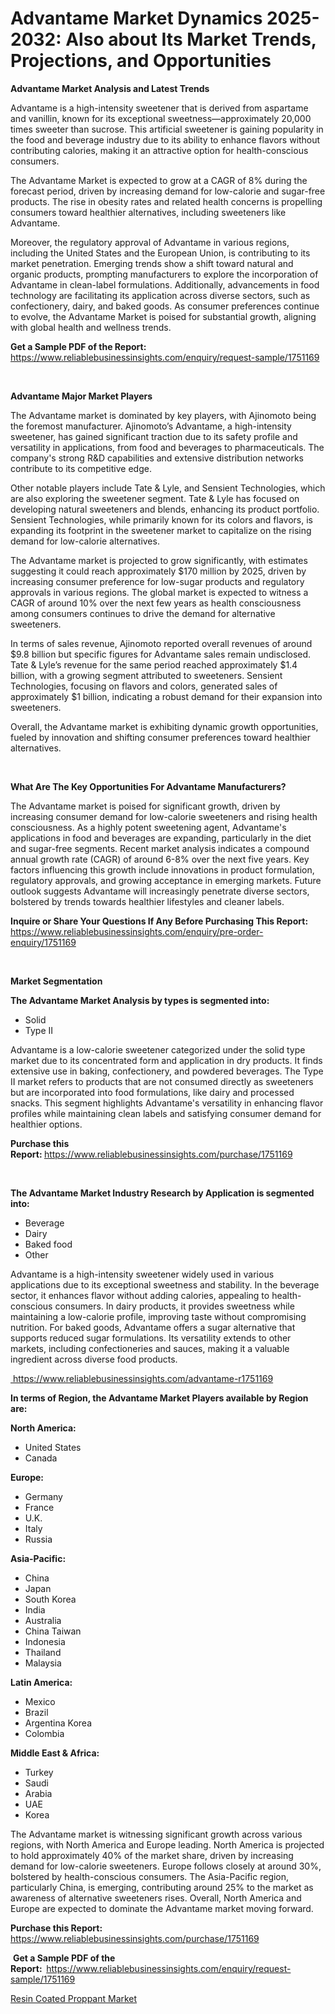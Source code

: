 <p><h1>Advantame Market Dynamics 2025-2032: Also about Its Market Trends, Projections, and Opportunities</h1></p><p><strong>Advantame Market Analysis and Latest Trends</strong></p>
<p><p>Advantame is a high-intensity sweetener that is derived from aspartame and vanillin, known for its exceptional sweetness—approximately 20,000 times sweeter than sucrose. This artificial sweetener is gaining popularity in the food and beverage industry due to its ability to enhance flavors without contributing calories, making it an attractive option for health-conscious consumers. </p><p>The Advantame Market is expected to grow at a CAGR of 8% during the forecast period, driven by increasing demand for low-calorie and sugar-free products. The rise in obesity rates and related health concerns is propelling consumers toward healthier alternatives, including sweeteners like Advantame. </p><p>Moreover, the regulatory approval of Advantame in various regions, including the United States and the European Union, is contributing to its market penetration. Emerging trends show a shift toward natural and organic products, prompting manufacturers to explore the incorporation of Advantame in clean-label formulations. Additionally, advancements in food technology are facilitating its application across diverse sectors, such as confectionery, dairy, and baked goods. As consumer preferences continue to evolve, the Advantame Market is poised for substantial growth, aligning with global health and wellness trends.</p></p>
<p><strong>Get a Sample PDF of the Report:&nbsp;</strong> <a href="https://www.reliablebusinessinsights.com/enquiry/request-sample/1751169?utm_campaign=3384&utm_medium=2&utm_source=Github&utm_content=ia&utm_term=01042025&utm_id=advantame">https://www.reliablebusinessinsights.com/enquiry/request-sample/1751169</a></p>
<p>&nbsp;</p>
<p><strong>Advantame Major Market Players</strong></p>
<p><p>The Advantame market is dominated by key players, with Ajinomoto being the foremost manufacturer. Ajinomoto’s Advantame, a high-intensity sweetener, has gained significant traction due to its safety profile and versatility in applications, from food and beverages to pharmaceuticals. The company's strong R&D capabilities and extensive distribution networks contribute to its competitive edge.</p><p>Other notable players include Tate & Lyle, and Sensient Technologies, which are also exploring the sweetener segment. Tate & Lyle has focused on developing natural sweeteners and blends, enhancing its product portfolio. Sensient Technologies, while primarily known for its colors and flavors, is expanding its footprint in the sweetener market to capitalize on the rising demand for low-calorie alternatives.</p><p>The Advantame market is projected to grow significantly, with estimates suggesting it could reach approximately $170 million by 2025, driven by increasing consumer preference for low-sugar products and regulatory approvals in various regions. The global market is expected to witness a CAGR of around 10% over the next few years as health consciousness among consumers continues to drive the demand for alternative sweeteners.</p><p>In terms of sales revenue, Ajinomoto reported overall revenues of around $9.8 billion but specific figures for Advantame sales remain undisclosed. Tate & Lyle’s revenue for the same period reached approximately $1.4 billion, with a growing segment attributed to sweeteners. Sensient Technologies, focusing on flavors and colors, generated sales of approximately $1 billion, indicating a robust demand for their expansion into sweeteners.</p><p>Overall, the Advantame market is exhibiting dynamic growth opportunities, fueled by innovation and shifting consumer preferences toward healthier alternatives.</p></p>
<p>&nbsp;</p>
<p><strong>What Are The Key Opportunities For Advantame Manufacturers?</strong></p>
<p><p>The Advantame market is poised for significant growth, driven by increasing consumer demand for low-calorie sweeteners and rising health consciousness. As a highly potent sweetening agent, Advantame's applications in food and beverages are expanding, particularly in the diet and sugar-free segments. Recent market analysis indicates a compound annual growth rate (CAGR) of around 6-8% over the next five years. Key factors influencing this growth include innovations in product formulation, regulatory approvals, and growing acceptance in emerging markets. Future outlook suggests Advantame will increasingly penetrate diverse sectors, bolstered by trends towards healthier lifestyles and cleaner labels.</p></p>
<p><strong>Inquire or Share Your Questions If Any Before Purchasing This Report:</strong> <a href="https://www.reliablebusinessinsights.com/enquiry/pre-order-enquiry/1751169?utm_campaign=3384&utm_medium=2&utm_source=Github&utm_content=ia&utm_term=01042025&utm_id=advantame">https://www.reliablebusinessinsights.com/enquiry/pre-order-enquiry/1751169</a></p>
<p>&nbsp;</p>
<p><strong>Market Segmentation</strong></p>
<p><strong>The Advantame Market Analysis by types is segmented into:</strong></p>
<p><ul><li>Solid</li><li>Type II</li></ul></p>
<p><p>Advantame is a low-calorie sweetener categorized under the solid type market due to its concentrated form and application in dry products. It finds extensive use in baking, confectionery, and powdered beverages. The Type II market refers to products that are not consumed directly as sweeteners but are incorporated into food formulations, like dairy and processed snacks. This segment highlights Advantame's versatility in enhancing flavor profiles while maintaining clean labels and satisfying consumer demand for healthier options.</p></p>
<p><strong>Purchase this Report:&nbsp;</strong><a href="https://www.reliablebusinessinsights.com/purchase/1751169?utm_campaign=3384&utm_medium=2&utm_source=Github&utm_content=ia&utm_term=01042025&utm_id=advantame">https://www.reliablebusinessinsights.com/purchase/1751169</a></p>
<p>&nbsp;</p>
<p><strong>The Advantame Market Industry Research by Application is segmented into:</strong></p>
<p><ul><li>Beverage</li><li>Dairy</li><li>Baked food</li><li>Other</li></ul></p>
<p><p>Advantame is a high-intensity sweetener widely used in various applications due to its exceptional sweetness and stability. In the beverage sector, it enhances flavor without adding calories, appealing to health-conscious consumers. In dairy products, it provides sweetness while maintaining a low-calorie profile, improving taste without compromising nutrition. For baked goods, Advantame offers a sugar alternative that supports reduced sugar formulations. Its versatility extends to other markets, including confectioneries and sauces, making it a valuable ingredient across diverse food products.</p></p>
<p><a href="https://www.reliablebusinessinsights.com/advantame-r1751169?utm_campaign=3384&utm_medium=2&utm_source=Github&utm_content=ia&utm_term=01042025&utm_id=advantame">&nbsp;https://www.reliablebusinessinsights.com/advantame-r1751169</a></p>
<p><strong>In terms of Region, the Advantame Market Players available by Region are:</strong></p>
<p>
    <p> <strong> North America: </strong>
        <ul>
            <li>United States</li>
            <li>Canada</li>
        </ul>
        </p> 
    <p> <strong> Europe: </strong>
        <ul>
            <li>Germany</li>
            <li>France</li>
            <li>U.K.</li>
            <li>Italy</li>
            <li>Russia</li>
        </ul>
        </p> 
    <p> <strong> Asia-Pacific: </strong>
        <ul>
            <li>China</li>
            <li>Japan</li>
            <li>South Korea</li>
            <li>India</li>
            <li>Australia</li>
            <li>China Taiwan</li>
            <li>Indonesia</li>
            <li>Thailand</li>
            <li>Malaysia</li>
        </ul>
        </p> 
    <p> <strong> Latin America: </strong>
        <ul>
            <li>Mexico</li>
            <li>Brazil</li>
            <li>Argentina Korea</li>
            <li>Colombia</li>
        </ul>
        </p> 
    <p> <strong> Middle East & Africa: </strong>
        <ul>
            <li>Turkey</li>
            <li>Saudi</li>
            <li>Arabia</li>
            <li>UAE</li>
            <li>Korea</li>
        </ul>
    </p>
    </p>
<p><p>The Advantame market is witnessing significant growth across various regions, with North America and Europe leading. North America is projected to hold approximately 40% of the market share, driven by increasing demand for low-calorie sweeteners. Europe follows closely at around 30%, bolstered by health-conscious consumers. The Asia-Pacific region, particularly China, is emerging, contributing around 25% to the market as awareness of alternative sweeteners rises. Overall, North America and Europe are expected to dominate the Advantame market moving forward.</p></p>
<p><strong>Purchase this Report: </strong><a href="https://www.reliablebusinessinsights.com/purchase/1751169?utm_campaign=3384&utm_medium=2&utm_source=Github&utm_content=ia&utm_term=01042025&utm_id=advantame">https://www.reliablebusinessinsights.com/purchase/1751169</a></p>
<p>&nbsp;<strong>Get a Sample PDF of the Report:&nbsp;&nbsp;</strong><a href="https://www.reliablebusinessinsights.com/enquiry/request-sample/1751169?utm_campaign=3384&utm_medium=2&utm_source=Github&utm_content=ia&utm_term=01042025&utm_id=advantame">https://www.reliablebusinessinsights.com/enquiry/request-sample/1751169</a></p>
<p><strong></strong></p>
<p><p><a href="https://github.com/boyertrull4r/Market-Research-Report-List-1/blob/main/resin-coated-proppant-market.md?utm_campaign=3384&utm_medium=2&utm_source=Github&utm_content=ia&utm_term=01042025&utm_id=advantame">Resin Coated Proppant Market</a></p></p>